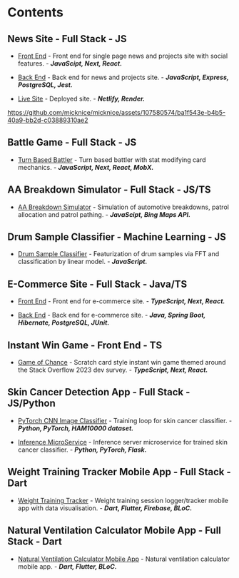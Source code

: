 # Contents


## News Site - Full Stack - JS


- [Front End](https://github.com/micknice/the-tardigrade) - Front end for single page news and projects site with social features. - ___JavaScipt, Next, React.___
  
- [Back End](https://github.com/micknice/nc-news-back-end)  - Back end for news and projects site. - ___JavaScript, Express, PostgreSQL, Jest.___
  
- [Live Site](https://github.com/micknice/nc-news-back-end) - Deployed site. - ___Netlify, Render.___

https://github.com/micknice/micknice/assets/107580574/ba1f543e-b4b5-40a9-bb2d-c03889310ae2

## Battle Game - Full Stack - JS

- [Turn Based Battler](https://github.com/micknice/memeosphere) - Turn based battler with stat modifying card mechanics. - ___JavaScript, Next, React, MobX.___

## AA Breakdown Simulator - Full Stack - JS/TS
  
- [AA Breakdown Simulator](https://github.com/micknice/AA_breakdown_simulator) - Simulation of automotive breakdowns, patrol allocation and patrol pathing. - ___JavaScipt, Bing Maps API.___

## Drum Sample Classifier - Machine Learning - JS

- [Drum Sample Classifier](https://github.com/micknice/drum-sample-classifier) - Featurization of drum samples via FFT and classification by linear model. - ___JavaScript.___

## E-Commerce Site - Full Stack - Java/TS

- [Front End](https://github.com/micknice/e-commerce-fe) - Front end for e-commerce site. - ___TypeScript, Next, React.___

- [Back End](https://github.com/micknice/e-commerce-be) - Back end for e-commerce site. - ___Java, Spring Boot, Hibernate, PostgreSQL, JUnit.___

## Instant Win Game - Front End - TS
  
- [Game of Chance](https://github.com/micknice/scratch-overflow) - Scratch card style instant win game themed around the Stack Overflow 2023 dev survey. - ___TypeScript, Next, React.___

## Skin Cancer Detection App - Full Stack - JS/Python

- [PyTorch CNN Image Classifier](#pytorch-cnn-image-classifier) - Training loop for skin cancer classifier. - ___Python, PyTorch, HAM10000 dataset.___

- [Inference MicroService](https://github.com/micknice/skin-classification-server) - Inference server microservice for trained skin cancer classifier. - ___Python, PyTorch, Flask.___

## Weight Training Tracker Mobile App - Full Stack - Dart

- [Weight Training Tracker](https://github.com/micknice/any_percent_flutter_app) - Weight training session logger/tracker mobile app with data visualisation. - ___Dart, Flutter, Firebase, BLoC.___

## Natural Ventilation Calculator Mobile App - Full Stack - Dart
  
- [Natural Ventilation Calculator Mobile App](https://github.com/micknice/natural-ventilation-calculator-app) - Natural ventilation calculator mobile app.  - ___Dart, Flutter, BLoC.___
  
  


  


















